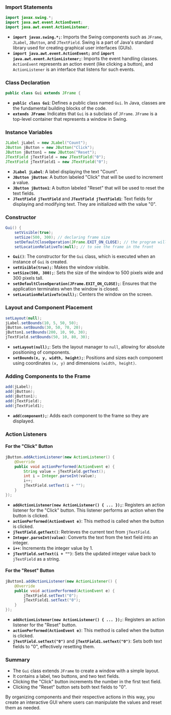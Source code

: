 
### Import Statements

```java
import javax.swing.*;
import java.awt.event.ActionEvent;
import java.awt.event.ActionListener;
```

- **`import javax.swing.*;`**: Imports the Swing components such as `JFrame`, `JLabel`, `JButton`, and `JTextField`. Swing is a part of Java's standard library used for creating graphical user interfaces (GUIs).
- **`import java.awt.event.ActionEvent;`** and **`import java.awt.event.ActionListener;`**: Imports the event handling classes. `ActionEvent` represents an action event (like clicking a button), and `ActionListener` is an interface that listens for such events.

### Class Declaration

```java
public class Gui extends JFrame {
```

- **`public class Gui`**: Defines a public class named `Gui`. In Java, classes are the fundamental building blocks of the code.
- **`extends JFrame`**: Indicates that `Gui` is a subclass of `JFrame`. `JFrame` is a top-level container that represents a window in Swing.

### Instance Variables

```java
JLabel jLabel = new JLabel("Count");
JButton jButton = new JButton("Click");
JButton jButton1 = new JButton("Reset");
JTextField jTextField = new JTextField("0");
JTextField jTextField1 = new JTextField("0");
```

- **`JLabel jLabel`**: A label displaying the text "Count".
- **`JButton jButton`**: A button labeled "Click" that will be used to increment a value.
- **`JButton jButton1`**: A button labeled "Reset" that will be used to reset the text fields.
- **`JTextField jTextField`** and **`JTextField jTextField1`**: Text fields for displaying and modifying text. They are initialized with the value "0".

### Constructor

```java
Gui() {
    setVisible(true);
    setSize(500, 300); // declaring frame size
    setDefaultCloseOperation(JFrame.EXIT_ON_CLOSE); // the program will get close when we click the exit button
    setLocationRelativeTo(null); // to see the frame in the front
```

- **`Gui()`**: The constructor for the `Gui` class, which is executed when an instance of `Gui` is created.
- **`setVisible(true);`**: Makes the window visible.
- **`setSize(500, 300);`**: Sets the size of the window to 500 pixels wide and 300 pixels tall.
- **`setDefaultCloseOperation(JFrame.EXIT_ON_CLOSE);`**: Ensures that the application terminates when the window is closed.
- **`setLocationRelativeTo(null);`**: Centers the window on the screen.

### Layout and Component Placement

```java
setLayout(null);
jLabel.setBounds(10, 5, 50, 50);
jButton.setBounds(30, 50, 70, 20);
jButton1.setBounds(200, 10, 90, 30);
jTextField.setBounds(50, 10, 80, 30);
```

- **`setLayout(null);`**: Sets the layout manager to `null`, allowing for absolute positioning of components.
- **`setBounds(x, y, width, height);`**: Positions and sizes each component using coordinates `(x, y)` and dimensions `(width, height)`.

### Adding Components to the Frame

```java
add(jLabel);
add(jButton);
add(jButton1);
add(jTextField);
add(jTextField1);
```

- **`add(component);`**: Adds each component to the frame so they are displayed.

### Action Listeners

#### For the "Click" Button

```java
jButton.addActionListener(new ActionListener() {
    @Override
    public void actionPerformed(ActionEvent e) {
        String value = jTextField.getText();
        int i = Integer.parseInt(value);
        i++;
        jTextField.setText(i + "");
    }
});
```

- **`addActionListener(new ActionListener() { ... });`**: Registers an action listener for the "Click" button. This listener performs an action when the button is clicked.
- **`actionPerformed(ActionEvent e)`**: This method is called when the button is clicked.
- **`jTextField.getText()`**: Retrieves the current text from `jTextField`.
- **`Integer.parseInt(value)`**: Converts the text from the text field into an integer.
- **`i++`**: Increments the integer value by 1.
- **`jTextField.setText(i + "")`**: Sets the updated integer value back to `jTextField` as a string.

#### For the "Reset" Button

```java
jButton1.addActionListener(new ActionListener() {
    @Override
    public void actionPerformed(ActionEvent e) {
        jTextField.setText("0");
        jTextField1.setText("0");
    }
});
```

- **`addActionListener(new ActionListener() { ... });`**: Registers an action listener for the "Reset" button.
- **`actionPerformed(ActionEvent e)`**: This method is called when the button is clicked.
- **`jTextField.setText("0")`** and **`jTextField1.setText("0")`**: Sets both text fields to "0", effectively resetting them.

### Summary

- The `Gui` class extends `JFrame` to create a window with a simple layout.
- It contains a label, two buttons, and two text fields.
- Clicking the "Click" button increments the number in the first text field.
- Clicking the "Reset" button sets both text fields to "0".

By organizing components and their respective actions in this way, you create an interactive GUI where users can manipulate the values and reset them as needed.